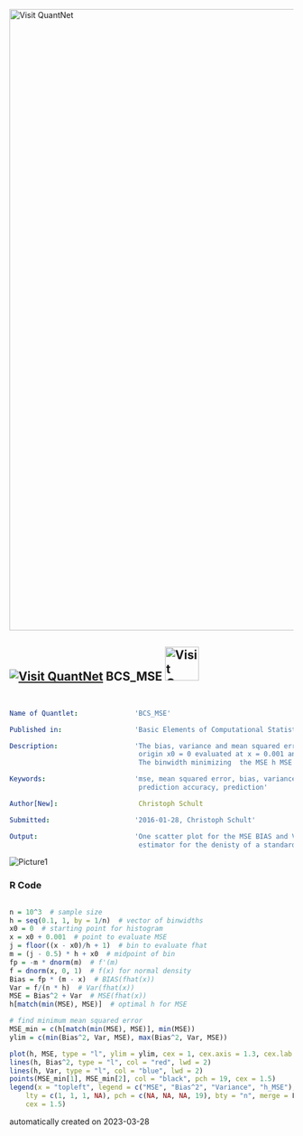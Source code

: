 [<img src="https://github.com/QuantLet/Styleguide-and-FAQ/blob/master/pictures/banner.png" width="1100" alt="Visit QuantNet">](http://quantlet.de/)

## [<img src="https://github.com/QuantLet/Styleguide-and-FAQ/blob/master/pictures/qloqo.png" alt="Visit QuantNet">](http://quantlet.de/) **BCS_MSE** [<img src="https://github.com/QuantLet/Styleguide-and-FAQ/blob/master/pictures/QN2.png" width="60" alt="Visit QuantNet 2.0">](http://quantlet.de/)

```yaml


Name of Quantlet:              'BCS_MSE'

Published in:                  'Basic Elements of Computational Statistics'

Description:                   'The bias, variance and mean squared error of an estimator for a histogram with
                                origin x0 = 0 evaluated at x = 0.001 and X ~ N(0,1) is depicted in the plot. 
                                The binwidth minimizing  the MSE h MSE is depicted by a black point.'

Keywords:                      'mse, mean squared error, bias, variance, nonparametric, plot,
                                prediction accuracy, prediction'

Author[New]:                    Christoph Schult

Submitted:                     '2016-01-28, Christoph Schult'

Output:                        'One scatter plot for the MSE BIAS and Variance of an histogramm
                                estimator for the denisty of a standard normal distribution.'

```

![Picture1](BCS_MSE.png)

### R Code
```r

n = 10^3  # sample size
h = seq(0.1, 1, by = 1/n)  # vector of binwidths
x0 = 0  # starting point for histogram
x = x0 + 0.001  # point to evaluate MSE
j = floor((x - x0)/h + 1)  # bin to evaluate fhat
m = (j - 0.5) * h + x0  # midpoint of bin
fp = -m * dnorm(m)  # f'(m)
f = dnorm(x, 0, 1)  # f(x) for normal density
Bias = fp * (m - x)  # BIAS(fhat(x))
Var = f/(n * h)  # Var(fhat(x))
MSE = Bias^2 + Var  # MSE(fhat(x))
h[match(min(MSE), MSE)]  # optimal h for MSE

# find minimum mean squared error
MSE_min = c(h[match(min(MSE), MSE)], min(MSE))
ylim = c(min(Bias^2, Var, MSE), max(Bias^2, Var, MSE))

plot(h, MSE, type = "l", ylim = ylim, cex = 1, cex.axis = 1.3, cex.lab = 1.5, lwd = 2, ylab = "", xlab = "h")
lines(h, Bias^2, type = "l", col = "red", lwd = 2)
lines(h, Var, type = "l", col = "blue", lwd = 2)
points(MSE_min[1], MSE_min[2], col = "black", pch = 19, cex = 1.5)
legend(x = "topleft", legend = c("MSE", "Bias^2", "Variance", "h_MSE"), col = c("black", "red", "blue", "black"), lwd = 2, 
    lty = c(1, 1, 1, NA), pch = c(NA, NA, NA, 19), bty = "n", merge = F, y.intersp = 1, x.intersp = 0.5, seg.len = 0.5, 
    cex = 1.5)
```

automatically created on 2023-03-28